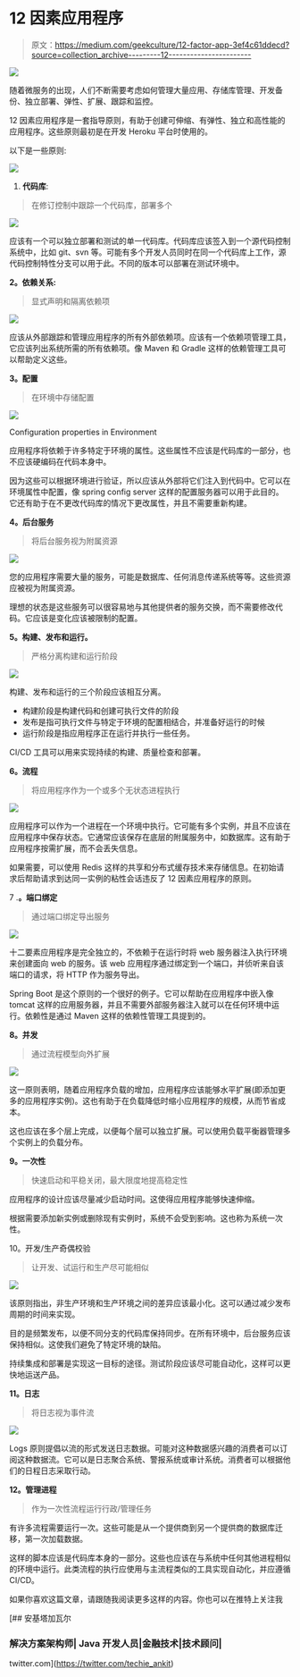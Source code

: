 # 12 因素应用程序

> 原文：<https://medium.com/geekculture/12-factor-app-3ef4c61ddecd?source=collection_archive---------12----------------------->

![](img/a2247c541dbd060fa89a0da79a922892.png)

随着微服务的出现，人们不断需要考虑如何管理大量应用、存储库管理、开发备份、独立部署、弹性、扩展、跟踪和监控。

12 因素应用程序是一套指导原则，有助于创建可伸缩、有弹性、独立和高性能的应用程序。这些原则最初是在开发 Heroku 平台时使用的。

以下是一些原则:

![](img/e7d3aaba7064cdeb1ec029602a75f411.png)

1.  **代码库**:

> 在修订控制中跟踪一个代码库，部署多个

![](img/104127798e4ca537ccd62874938884b8.png)

应该有一个可以独立部署和测试的单一代码库。代码库应该签入到一个源代码控制系统中，比如 git、svn 等。可能有多个开发人员同时在同一个代码库上工作，源代码控制特性分支可以用于此。不同的版本可以部署在测试环境中。

**2。依赖关系:**

> 显式声明和隔离依赖项

![](img/8ac39e576929c83f9c77abf83a127f11.png)

应该从外部跟踪和管理应用程序的所有外部依赖项。应该有一个依赖项管理工具，它应该列出系统所需的所有依赖项。像 Maven 和 Gradle 这样的依赖管理工具可以帮助定义这些。

**3。配置**

> 在环境中存储配置

![](img/2e57e97b3e8a810d8f5209c3a3e6436d.png)

Configuration properties in Environment

应用程序将依赖于许多特定于环境的属性。这些属性不应该是代码库的一部分，也不应该硬编码在代码本身中。

因为这些可以根据环境进行验证，所以应该从外部将它们注入到代码中。它可以在环境属性中配置，像 spring config server 这样的配置服务器可以用于此目的。它还有助于在不更改代码库的情况下更改属性，并且不需要重新构建。

**4。后台服务**

> 将后台服务视为附属资源

![](img/2755b857af9cb8fd1252c43edfb8acc3.png)

您的应用程序需要大量的服务，可能是数据库、任何消息传递系统等等。这些资源应被视为附属资源。

理想的状态是这些服务可以很容易地与其他提供者的服务交换，而不需要修改代码。它应该是变化应该被限制的配置。

**5。构建、发布和运行。**

> 严格分离构建和运行阶段

![](img/cb6c305259a345831b22cfe180f3b208.png)

构建、发布和运行的三个阶段应该相互分离。

*   构建阶段是构建代码和创建可执行文件的阶段
*   发布是指可执行文件与特定于环境的配置相结合，并准备好运行的时候
*   运行阶段是指应用程序正在运行并执行一些任务。

CI/CD 工具可以用来实现持续的构建、质量检查和部署。

**6。流程**

> 将应用程序作为一个或多个无状态进程执行

![](img/4fb042f845b328bb0a7517dfd4f14667.png)

应用程序可以作为一个进程在一个环境中执行。它可能有多个实例，并且不应该在应用程序中保存状态。它通常应该保存在底层的附属服务中，如数据库。这有助于应用程序按需扩展，而不会丢失信息。

如果需要，可以使用 Redis 这样的共享和分布式缓存技术来存储信息。在初始请求后帮助请求到达同一实例的粘性会话违反了 12 因素应用程序的原则。

7 .**。端口绑定**

> 通过端口绑定导出服务

![](img/0369a7e60ee04c157e9f21a4da980657.png)

十二要素应用程序是完全独立的，不依赖于在运行时将 web 服务器注入执行环境来创建面向 web 的服务。该 web 应用程序通过绑定到一个端口，并侦听来自该端口的请求，将 HTTP 作为服务导出。

Spring Boot 是这个原则的一个很好的例子。它可以帮助在应用程序中嵌入像 tomcat 这样的应用服务器，并且不需要外部服务器注入就可以在任何环境中运行。依赖性是通过 Maven 这样的依赖性管理工具提到的。

**8。并发**

> 通过流程模型向外扩展

![](img/901527e4faa7e7cea5ed4521f32b8cea.png)

这一原则表明，随着应用程序负载的增加，应用程序应该能够水平扩展(即添加更多的应用程序实例)。这也有助于在负载降低时缩小应用程序的规模，从而节省成本。

这也应该在多个层上完成，以便每个层可以独立扩展。可以使用负载平衡器管理多个实例上的负载分布。

**9。一次性**

> 快速启动和平稳关闭，最大限度地提高稳定性

应用程序的设计应该尽量减少启动时间。这使得应用程序能够快速伸缩。

根据需要添加新实例或删除现有实例时，系统不会受到影响。这也称为系统一次性。

10。开发/生产奇偶校验

> 让开发、试运行和生产尽可能相似

![](img/630cf27b1b7fba06c1b59f8ce59f522e.png)

该原则指出，非生产环境和生产环境之间的差异应该最小化。这可以通过减少发布周期的时间来实现。

目的是频繁发布，以便不同分支的代码库保持同步。在所有环境中，后台服务应该保持相似。这使我们避免了特定环境的缺陷。

持续集成和部署是实现这一目标的途径。测试阶段应该尽可能自动化，这样可以更快地运送产品。

**11。日志**

> 将日志视为事件流

![](img/a81ac9ba04bc0651d93a86f62476f8f0.png)

Logs 原则提倡以流的形式发送日志数据。可能对这种数据感兴趣的消费者可以订阅这种数据流。它可以是日志聚合系统、警报系统或审计系统。消费者可以根据他们的日程日志采取行动。

**12。管理进程**

> 作为一次性流程运行行政/管理任务

有许多流程需要运行一次。这些可能是从一个提供商到另一个提供商的数据库迁移，第一次加载数据。

这样的脚本应该是代码库本身的一部分。这些也应该在与系统中任何其他进程相似的环境中运行。此类流程的执行应使用与主流程类似的工具实现自动化，并应遵循 CI/CD。

如果你喜欢这篇文章，请跟随我阅读更多这样的内容。你也可以在推特上关注我

[](https://twitter.com/techie_ankit) [## 安基塔加瓦尔

### 解决方案架构师| Java 开发人员|金融技术|技术顾问|

twitter.com](https://twitter.com/techie_ankit)